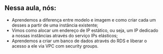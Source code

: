 ## Nessa aula, nós:

- Aprendemos a diferença entre modelo e imagem e como criar cada um desses a partir de uma instância existente;
- Vimos como alocar um endereço de IP estático, ou seja, um IP dedicado a nossas instâncias através do serviço IPs elásticos;
- Aprendemos a criar um banco de dados através do RDS e liberar o acesso a ele via VPC com security groups.
